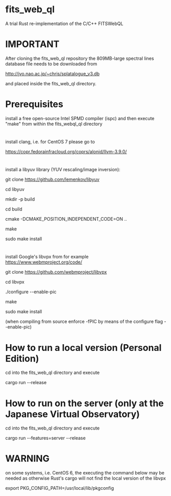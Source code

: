 # fits_web_ql
A trial Rust re-implementation of the C/C++ FITSWebQL

# IMPORTANT
After cloning the fits_web_ql repository the 809MB-large spectral lines database file needs to be downloaded from

http://jvo.nao.ac.jp/~chris/splatalogue_v3.db

and placed inside the fits_web_ql directory.

# Prerequisites
install a free open-source Intel SPMD compiler (ispc) and then execute "make" from within the fits_webql_ql directory

#
install clang, i.e. for CentOS 7 please go to

https://copr.fedorainfracloud.org/coprs/alonid/llvm-3.9.0/

# 
install a libyuv library (YUV rescaling/image inversion):

git clone https://github.com/lemenkov/libyuv

cd libyuv

mkdir -p build

cd build

cmake -DCMAKE_POSITION_INDEPENDENT_CODE=ON ..

make

sudo make install

#
install Google's libvpx from for example https://www.webmproject.org/code/

git clone https://github.com/webmproject/libvpx

cd libvpx

./configure --enable-pic

make

sudo make install

(when compiling from source enforce -fPIC by means of the configure flag --enable-pic)

# How to run a local version (Personal Edition)
cd into the fits_web_ql directory and execute

cargo run --release

# How to run on the server (only at the Japanese Virtual Observatory)
cd into the fits_web_ql directory and execute

cargo run --features=server --release

# WARNING

on some systems, i.e. CentOS 6, the executing the command below may be needed as otherwise Rust's cargo will not find the local version of the libvpx

export PKG_CONFIG_PATH=/usr/local/lib/pkgconfig

